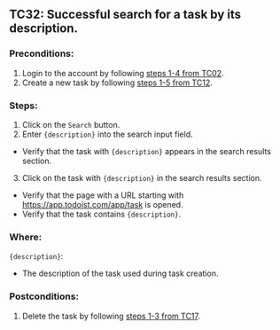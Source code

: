 ## TC32: Successful search for a task by its description.
### Preconditions:
1. Login to the account by following [steps 1-4 from TC02](TC02.md).
1. Create a new task by following [steps 1-5 from TC12](TC12.md).
### Steps:
1. Click on the `Search` button.
2. Enter `{description}` into the search input field.
* Verify that the task with `{description}` appears in the search results section.
3. Click on the task with `{description}` in the search results section.
* Verify that the page with a URL starting with https://app.todoist.com/app/task is opened.
* Verify that the task contains `{description}`.
### Where:
`{description}`:
* The description of the task used during task creation.
### Postconditions:
1. Delete the task by following [steps 1-3 from TC17](TC17.md).